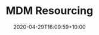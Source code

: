 ---
title: "MDM Resourcing"
intro: "Simple brochure site for finance company MDM Resourcing."
date: 2020-04-29T16:09:59+10:00
draft: false
logo: mdm.svg
color: "#335d71"
layout: case-study
website: "https://mdmresourcing.com/"
---